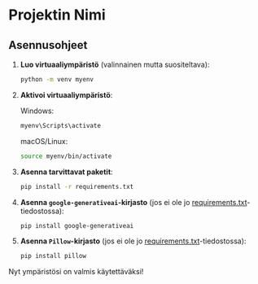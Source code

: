 # Projektin Nimi

## Asennusohjeet

1. **Luo virtuaaliympäristö** (valinnainen mutta suositeltava):

    ```sh
    python -m venv myenv
    ```

2. **Aktivoi virtuaaliympäristö**:

    Windows:
    ```sh
    myenv\Scripts\activate
    ```

    macOS/Linux:
    ```sh
    source myenv/bin/activate
    ```

3. **Asenna tarvittavat paketit**:

    ```sh
    pip install -r requirements.txt
    ```

4. **Asenna `google-generativeai`-kirjasto** (jos ei ole jo [requirements.txt](http://_vscodecontentref_/#%7B%22uri%22%3A%7B%22%24mid%22%3A1%2C%22fsPath%22%3A%22c%3A%5C%5Cdev-tests%5C%5Cgemini%5C%5Crequirements.txt%22%2C%22_sep%22%3A1%2C%22path%22%3A%22%2FC%3A%2Fdev-tests%2Fgemini%2Frequirements.txt%22%2C%22scheme%22%3A%22file%22%7D%7D)-tiedostossa):

    ```sh
    pip install google-generativeai
    ```

5. **Asenna `Pillow`-kirjasto** (jos ei ole jo [requirements.txt](http://_vscodecontentref_/#%7B%22uri%22%3A%7B%22%24mid%22%3A1%2C%22fsPath%22%3A%22c%3A%5C%5Cdev-tests%5C%5Cgemini%5C%5Crequirements.txt%22%2C%22_sep%22%3A1%2C%22path%22%3A%22%2FC%3A%2Fdev-tests%2Fgemini%2Frequirements.txt%22%2C%22scheme%22%3A%22file%22%7D%7D)-tiedostossa):

    ```sh
    pip install pillow
    ```

Nyt ympäristösi on valmis käytettäväksi!